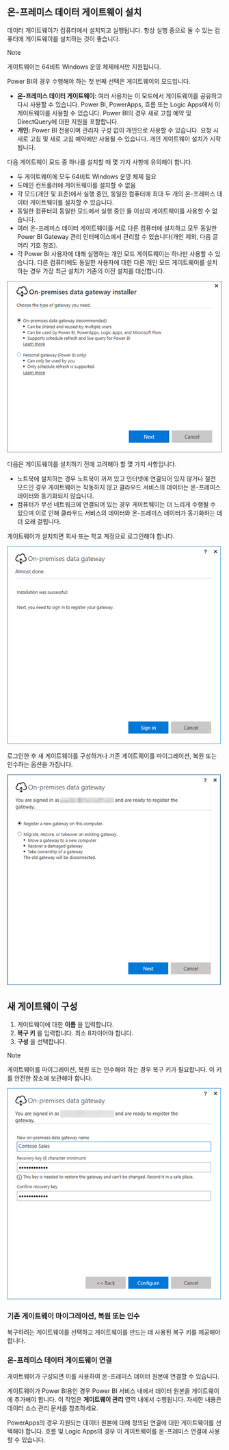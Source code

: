 ## <a name="install-the-on-premises-data-gateway"></a>온-프레미스 데이터 게이트웨이 설치
데이터 게이트웨이가 컴퓨터에서 설치되고 실행됩니다. 항상 실행 중으로 둘 수 있는 컴퓨터에 게이트웨이를 설치하는 것이 좋습니다.

> [!NOTE]
> 게이트웨이는 64비트 Windows 운영 체제에서만 지원됩니다.
> 
> 

Power BI의 경우 수행해야 하는 첫 번째 선택은 게이트웨이의 모드입니다.

* **온-프레미스 데이터 게이트웨이:** 여러 사용자는 이 모드에서 게이트웨이를 공유하고 다시 사용할 수 있습니다. Power BI, PowerApps, 흐름 또는 Logic Apps에서 이 게이트웨이를 사용할 수 있습니다. Power BI의 경우 새로 고침 예약 및 DirectQuery에 대한 지원을 포함합니다.
* **개인:** Power BI 전용이며 관리자 구성 없이 개인으로 사용할 수 있습니다. 요청 시 새로 고침 및 새로 고침 예약에만 사용될 수 있습니다. 개인 게이트웨이 설치가 시작됩니다.

다음 게이트웨이 모드 중 하나를 설치할 때 몇 가지 사항에 유의해야 합니다.

* 두 게이트웨이에 모두 64비트 Windows 운영 체제 필요
* 도메인 컨트롤러에 게이트웨이를 설치할 수 없음
* 각 모드(개인 및 표준)에서 실행 중인, 동일한 컴퓨터에 최대 두 개의 온-프레미스 데이터 게이트웨이를 설치할 수 있습니다. 
* 동일한 컴퓨터의 동일한 모드에서 실행 중인 둘 이상의 게이트웨이를 사용할 수 없습니다.
* 여러 온-프레미스 데이터 게이트웨이를 서로 다른 컴퓨터에 설치하고 모두 동일한 Power BI Gateway 관리 인터페이스에서 관리할 수 있습니다(개인 제외, 다음 글머리 기호 참조).
* 각 Power BI 사용자에 대해 실행하는 개인 모드 게이트웨이는 하나만 사용할 수 있습니다. 다른 컴퓨터에도 동일한 사용자에 대한 다른 개인 모드 게이트웨이를 설치하는 경우 가장 최근 설치가 기존의 이전 설치를 대신합니다.

![on-prem-data-gateway-install-powerbi](./media/gateway-onprem-install-include/on-prem-data-gateway-install-powerbi.png)

다음은 게이트웨이를 설치하기 전에 고려해야 할 몇 가지 사항입니다.

* 노트북에 설치하는 경우 노트북이 꺼져 있고 인터넷에 연결되어 있지 않거나 절전 모드인 경우 게이트웨이는 작동하지 않고 클라우드 서비스의 데이터는 온-프레미스 데이터와 동기화되지 않습니다.
* 컴퓨터가 무선 네트워크에 연결되어 있는 경우 게이트웨이는 더 느리게 수행될 수 있으며 이로 인해 클라우드 서비스의 데이터와 온-프레미스 데이터가 동기화하는 데 더 오래 걸립니다.

게이트웨이가 설치되면 회사 또는 학교 계정으로 로그인해야 합니다.

![on-prem-data-gateway-install-signin](./media/gateway-onprem-install-include/on-prem-data-gateway-install-signin.png)

로그인한 후 새 게이트웨이를 구성하거나 기존 게이트웨이를 마이그레이션, 복원 또는 인수하는 옵션을 가집니다.

![on-prem-data-gateway-install-register-recovery](./media/gateway-onprem-install-include/on-prem-data-gateway-install-register-recovery.png)

## <a name="configure-a-new-gateway"></a>새 게이트웨이 구성
1. 게이트웨이에 대한 **이름** 을 입력합니다.
2. **복구 키** 를 입력합니다. 최소 8자이어야 합니다.
3. **구성** 을 선택합니다.

> [!NOTE]
> 게이트웨이를 마이그레이션, 복원 또는 인수해야 하는 경우 복구 키가 필요합니다. 이 키를 안전한 장소에 보관해야 합니다.
> 
> 

![on-prem-data-gateway-install-recovery](./media/gateway-onprem-install-include/on-prem-data-gateway-install-recovery.png)

### <a name="migrate-restore-or-take-over-an-existing-gateway"></a>기존 게이트웨이 마이그레이션, 복원 또는 인수
복구하려는 게이트웨이를 선택하고 게이트웨이를 만드는 데 사용된 복구 키를 제공해야 합니다.

### <a name="on-premises-data-gateway-connected"></a>온-프레미스 데이터 게이트웨이 연결
게이트웨이가 구성되면 이를 사용하여 온-프레미스 데이터 원본에 연결할 수 있습니다.

게이트웨이가 Power BI용인 경우 Power BI 서비스 내에서 데이터 원본을 게이트웨이에 추가해야 합니다. 이 작업은 **게이트웨이 관리** 영역 내에서 수행됩니다. 자세한 내용은 데이터 소스 관리 문서를 참조하세요.

PowerApps의 경우 지원되는 데이터 원본에 대해 정의된 연결에 대한 게이트웨이를 선택해야 합니다. 흐름 및 Logic Apps의 경우 이 게이트웨이를 온-프레미스 연결에 사용할 수 있습니다.

